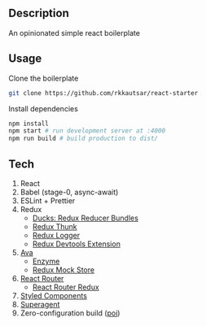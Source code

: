 ## Description

An opinionated simple react boilerplate


## Usage

Clone the boilerplate

```sh
git clone https://github.com/rkkautsar/react-starter
```

Install dependencies

```sh
npm install
npm start # run development server at :4000
npm run build # build production to dist/
```


## Tech

1. React
2. Babel (stage-0, async-await)
3. ESLint + Prettier
4. Redux
    - [Ducks: Redux Reducer Bundles](https://github.com/erikras/ducks-modular-redux)
    - [Redux Thunk](https://github.com/gaearon/redux-thunk)
    - [Redux Logger](https://github.com/evgenyrodionov/redux-logger)
    - [Redux Devtools Extension](https://github.com/zalmoxisus/redux-devtools-extension)
5. [Ava](https://github.com/avajs/ava)
    - [Enzyme](https://github.com/airbnb/enzyme/)
    - [Redux Mock Store](https://github.com/arnaudbenard/redux-mock-store)
6. [React Router](https://reacttraining.com/react-router/)
    - [React Router Redux](https://github.com/reacttraining/react-router/tree/master/packages/react-router-redux)
7. [Styled Components](https://github.com/styled-components/styled-components)
8. [Superagent](https://github.com/visionmedia/superagent)
9. Zero-configuration build ([poi](https://github.com/egoist/poi))
